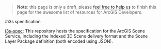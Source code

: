 > **Note**: this page is only a draft, please [feel free to help us](https://github.com/hhkaos/awesome-arcgis#contributions) to finish this page for the awesome list of resources for ArcGIS Developers.

#i3s specification
<!-- START doctoc -->
<!-- END doctoc -->

[i3s-spec](https://github.com/Esri/i3s-spec): This repository hosts the specification for the ArcGIS Scene Service, including the Indexed 3D Scene delivery format and the Scene Layer Package definition (both encoded using JSON).

